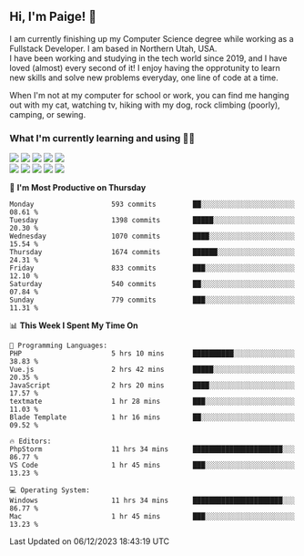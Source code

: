 ## Hi, I'm Paige! :vulcan_salute:

I am currently finishing up my Computer Science degree while working as a Fullstack Developer. I am based in Northern Utah, USA. \
I have been working and studying in the tech world since 2019, and I have loved (almost) every second of it! I enjoy having the opprotunity to learn new skills and solve new problems everyday, one line of code at a time.  

When I'm not at my computer for school or work, you can find me hanging out with my cat, watching tv, hiking with my dog, rock climbing (poorly), camping, or sewing.  

### What I'm currently learning and using :woman_technologist:
![](https://img.shields.io/badge/Laravel-FF2D20?style=for-the-badge&logo=laravel&logoColor=white) 
![](https://img.shields.io/badge/PHP-777BB4?style=for-the-badge&logo=php&logoColor=white)
![](https://img.shields.io/badge/Vue.js-35495E?style=for-the-badge&logo=vuedotjs&logoColor=4FC08D) 
![](https://img.shields.io/badge/MySQL-005C84?style=for-the-badge&logo=mysql&logoColor=white) 
![](https://img.shields.io/badge/Tailwind_CSS-38B2AC?style=for-the-badge&logo=tailwind-css&logoColor=white) \
![](https://img.shields.io/badge/Python-FFD43B?style=for-the-badge&logo=python&logoColor=blue)
![](https://img.shields.io/badge/Django-092E20?style=for-the-badge&logo=django&logoColor=green)
![](https://img.shields.io/badge/Kotlin-0095D5?&style=for-the-badge&logo=kotlin&logoColor=white)
![](https://img.shields.io/badge/Java-ED8B00?style=for-the-badge&logo=java&logoColor=white)
![](https://img.shields.io/badge/Haskell-5D4F85?style=for-the-badge&logo=haskell&logoColor=white) 

<!--START_SECTION:waka-->
📅 **I'm Most Productive on Thursday** 

```text
Monday                   593 commits         ██░░░░░░░░░░░░░░░░░░░░░░░   08.61 % 
Tuesday                  1398 commits        █████░░░░░░░░░░░░░░░░░░░░   20.30 % 
Wednesday                1070 commits        ████░░░░░░░░░░░░░░░░░░░░░   15.54 % 
Thursday                 1674 commits        ██████░░░░░░░░░░░░░░░░░░░   24.31 % 
Friday                   833 commits         ███░░░░░░░░░░░░░░░░░░░░░░   12.10 % 
Saturday                 540 commits         ██░░░░░░░░░░░░░░░░░░░░░░░   07.84 % 
Sunday                   779 commits         ███░░░░░░░░░░░░░░░░░░░░░░   11.31 % 
```


📊 **This Week I Spent My Time On** 

```text
💬 Programming Languages: 
PHP                      5 hrs 10 mins       ██████████░░░░░░░░░░░░░░░   38.83 % 
Vue.js                   2 hrs 42 mins       █████░░░░░░░░░░░░░░░░░░░░   20.35 % 
JavaScript               2 hrs 20 mins       ████░░░░░░░░░░░░░░░░░░░░░   17.57 % 
textmate                 1 hr 28 mins        ███░░░░░░░░░░░░░░░░░░░░░░   11.03 % 
Blade Template           1 hr 16 mins        ██░░░░░░░░░░░░░░░░░░░░░░░   09.52 % 

🔥 Editors: 
PhpStorm                 11 hrs 34 mins      ██████████████████████░░░   86.77 % 
VS Code                  1 hr 45 mins        ███░░░░░░░░░░░░░░░░░░░░░░   13.23 % 

💻 Operating System: 
Windows                  11 hrs 34 mins      ██████████████████████░░░   86.77 % 
Mac                      1 hr 45 mins        ███░░░░░░░░░░░░░░░░░░░░░░   13.23 % 
```


 Last Updated on 06/12/2023 18:43:19 UTC
<!--END_SECTION:waka-->
